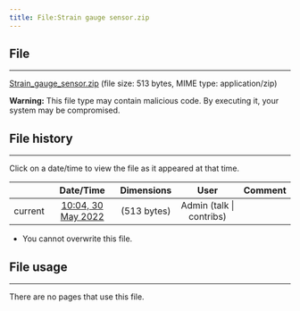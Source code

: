 ```yaml
---
title: File:Strain gauge sensor.zip
---
```


## File
--------

[Strain_gauge_sensor.zip](https://wiki.elecrow.com/images/9/94/Strain_gauge_sensor.zip) (file size: 513 bytes, MIME type: application/zip)

**Warning:** This file type may contain malicious code. By executing it, your system may be compromised.

## File history
--------

Click on a date/time to view the file as it appeared at that time.

|         |                          Date/Time                           | Dimensions  |                             User                             | Comment |
| :-----: | :----------------------------------------------------------: | :---------: | :----------------------------------------------------------: | :-----: |
| current | [10:04, 30 May 2022](https://wiki.elecrow.com/images/9/94/Strain_gauge_sensor.zip) | (513 bytes) | Admin (talk \| contribs) |         |

- You cannot overwrite this file.

## File usage
--------

There are no pages that use this file.